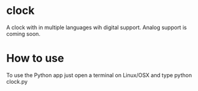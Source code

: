 # clock
A clock with in multiple languages wih digital support. Analog support is coming soon.
# How to use
To use the Python app just open a terminal on Linux/OSX and type python clock.py
